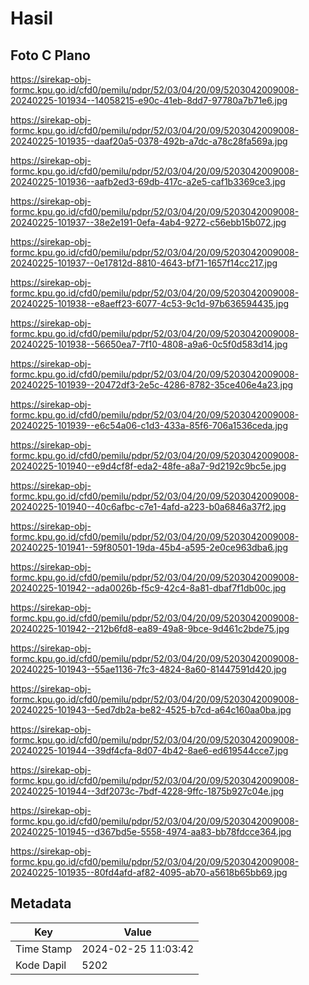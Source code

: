# Hasil

## Foto C Plano

https://sirekap-obj-formc.kpu.go.id/cfd0/pemilu/pdpr/52/03/04/20/09/5203042009008-20240225-101934--14058215-e90c-41eb-8dd7-97780a7b71e6.jpg

https://sirekap-obj-formc.kpu.go.id/cfd0/pemilu/pdpr/52/03/04/20/09/5203042009008-20240225-101935--daaf20a5-0378-492b-a7dc-a78c28fa569a.jpg

https://sirekap-obj-formc.kpu.go.id/cfd0/pemilu/pdpr/52/03/04/20/09/5203042009008-20240225-101936--aafb2ed3-69db-417c-a2e5-caf1b3369ce3.jpg

https://sirekap-obj-formc.kpu.go.id/cfd0/pemilu/pdpr/52/03/04/20/09/5203042009008-20240225-101937--38e2e191-0efa-4ab4-9272-c56ebb15b072.jpg

https://sirekap-obj-formc.kpu.go.id/cfd0/pemilu/pdpr/52/03/04/20/09/5203042009008-20240225-101937--0e17812d-8810-4643-bf71-1657f14cc217.jpg

https://sirekap-obj-formc.kpu.go.id/cfd0/pemilu/pdpr/52/03/04/20/09/5203042009008-20240225-101938--e8aeff23-6077-4c53-9c1d-97b636594435.jpg

https://sirekap-obj-formc.kpu.go.id/cfd0/pemilu/pdpr/52/03/04/20/09/5203042009008-20240225-101938--56650ea7-7f10-4808-a9a6-0c5f0d583d14.jpg

https://sirekap-obj-formc.kpu.go.id/cfd0/pemilu/pdpr/52/03/04/20/09/5203042009008-20240225-101939--20472df3-2e5c-4286-8782-35ce406e4a23.jpg

https://sirekap-obj-formc.kpu.go.id/cfd0/pemilu/pdpr/52/03/04/20/09/5203042009008-20240225-101939--e6c54a06-c1d3-433a-85f6-706a1536ceda.jpg

https://sirekap-obj-formc.kpu.go.id/cfd0/pemilu/pdpr/52/03/04/20/09/5203042009008-20240225-101940--e9d4cf8f-eda2-48fe-a8a7-9d2192c9bc5e.jpg

https://sirekap-obj-formc.kpu.go.id/cfd0/pemilu/pdpr/52/03/04/20/09/5203042009008-20240225-101940--40c6afbc-c7e1-4afd-a223-b0a6846a37f2.jpg

https://sirekap-obj-formc.kpu.go.id/cfd0/pemilu/pdpr/52/03/04/20/09/5203042009008-20240225-101941--59f80501-19da-45b4-a595-2e0ce963dba6.jpg

https://sirekap-obj-formc.kpu.go.id/cfd0/pemilu/pdpr/52/03/04/20/09/5203042009008-20240225-101942--ada0026b-f5c9-42c4-8a81-dbaf7f1db00c.jpg

https://sirekap-obj-formc.kpu.go.id/cfd0/pemilu/pdpr/52/03/04/20/09/5203042009008-20240225-101942--212b6fd8-ea89-49a8-9bce-9d461c2bde75.jpg

https://sirekap-obj-formc.kpu.go.id/cfd0/pemilu/pdpr/52/03/04/20/09/5203042009008-20240225-101943--55ae1136-7fc3-4824-8a60-81447591d420.jpg

https://sirekap-obj-formc.kpu.go.id/cfd0/pemilu/pdpr/52/03/04/20/09/5203042009008-20240225-101943--5ed7db2a-be82-4525-b7cd-a64c160aa0ba.jpg

https://sirekap-obj-formc.kpu.go.id/cfd0/pemilu/pdpr/52/03/04/20/09/5203042009008-20240225-101944--39df4cfa-8d07-4b42-8ae6-ed619544cce7.jpg

https://sirekap-obj-formc.kpu.go.id/cfd0/pemilu/pdpr/52/03/04/20/09/5203042009008-20240225-101944--3df2073c-7bdf-4228-9ffc-1875b927c04e.jpg

https://sirekap-obj-formc.kpu.go.id/cfd0/pemilu/pdpr/52/03/04/20/09/5203042009008-20240225-101945--d367bd5e-5558-4974-aa83-bb78fdcce364.jpg

https://sirekap-obj-formc.kpu.go.id/cfd0/pemilu/pdpr/52/03/04/20/09/5203042009008-20240225-101935--80fd4afd-af82-4095-ab70-a5618b65bb69.jpg


## Metadata

| Key        | Value               |
| ---------- | ------------------- |
| Time Stamp | 2024-02-25 11:03:42 |
| Kode Dapil | 5202                |



